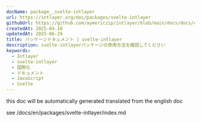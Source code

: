 ```yaml
---
docName: package__svelte-intlayer
url: https://intlayer.org/doc/packages/svelte-intlayer
githubUrl: https://github.com/aymericzip/intlayer/blob/main/docs/docs/en/packages/svelte-intlayer/index.md
createdAt: 2025-04-18
updatedAt: 2025-06-29
title: パッケージドキュメント | svelte-intlayer
description: svelte-intlayerパッケージの使用方法を確認してください
keywords:
  - Intlayer
  - svelte-intlayer
  - 国際化
  - ドキュメント
  - JavaScript
  - Svelte
---
```


this doc will be automatically generated translated from the english doc

see /docs/en/packages/svelte-intlayer/index.md
